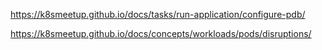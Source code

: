 https://k8smeetup.github.io/docs/tasks/run-application/configure-pdb/

https://k8smeetup.github.io/docs/concepts/workloads/pods/disruptions/